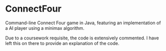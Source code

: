 # ConnectFour

Command-line Connect Four game in Java, featuring an implementation of a AI player using a minimax algorithm. 

Due to a coursework requisite, the code is extensively commented. I have left this on there to provide an explanation of the code.
